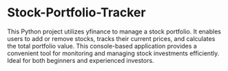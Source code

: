 # Stock-Portfolio-Tracker
This Python project utilizes yfinance to manage a stock portfolio. It enables users to add or remove stocks, tracks their current prices, and calculates the total portfolio value. This console-based application provides a convenient tool for monitoring and managing stock investments efficiently. Ideal for both beginners and experienced investors.
